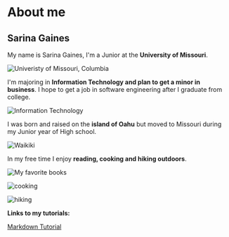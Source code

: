 # About me 

## Sarina Gaines

My name is Sarina Gaines, I'm a Junior at the **University of Missouri**.

![Univeristy of Missouri, Columbia](https://media.bizj.us/view/img/3148031/473703521538a1192805o*750xx1772-997-0-159.jpg)

I'm majoring in **Information Technology and plan to get a minor in business**. I hope to get a job in software engineering after I graduate from college. 

![Information Technology](https://i0.wp.com/marketbusinessnews.com/wp-content/uploads/2018/11/Information-Technology-thumbnail.jpg?fit=509%2C267&ssl=1&resize=1280%2C720)

I was born and raised on the **island of Oahu** but moved to Missouri during my Junior year of High school. 

![Waikiki](https://media4.s-nbcnews.com/j/newscms/2018_27/1351352/oahu-hawaii-today-180706-main_a8e79999522daa202db7eba68ee43c17.fit-760w.jpg)

In my free time I enjoy **reading, cooking and hiking outdoors**. 

![My favorite books](https://www.scholastic.com/content/dam/scholastic/educators/book-lists/Harry-Potter-Book-List_BL_16-9.jpg.corpimagerendition.xxl.1400.788.png)

![cooking](https://imagesvc.meredithcorp.io/v3/mm/image?url=https%3A%2F%2Fcdn-image.myrecipes.com%2Fsites%2Fdefault%2Ffiles%2Fstyles%2F4_3_horizontal_-_1200x900%2Fpublic%2F1550776692%2FGettyImages-887636042.jpg%3Fitok%3Dxrvft3cr&w=400&c=sc&poi=face&q=85)

![hiking](https://s29081.pcdn.co/wp-content/uploads/2018/02/best-hikes-on-kauai-hawaii-02521.jpg.optimal.jpg)


**Links to my tutorials:**

[Markdown Tutorial](README.md)

